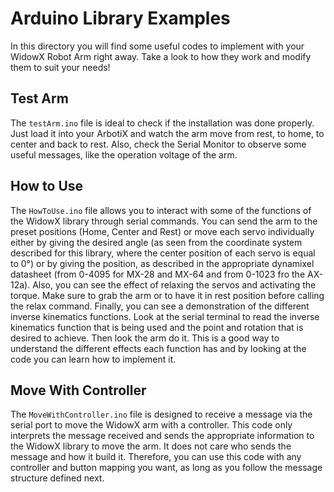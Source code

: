 # Arduino Library Examples

In this directory you will find some useful codes to implement with your WidowX Robot Arm right away. Take a look to how they work and modify them to suit your needs!

## Test Arm

The `testArm.ino` file is ideal to check if the installation was done properly. Just load it into your ArbotiX and watch the arm move from rest, to home, to center and back to rest. Also, check the Serial Monitor to observe some useful messages, like the operation voltage of the arm.

## How to Use

The `HowToUse.ino` file allows you to interact with some of the functions of the WidowX library through serial commands. You can send the arm to the preset positions (Home, Center and Rest) or move each servo individually either by giving the desired angle (as seen from the coordinate system described for this library, where the center position of each servo is equal to 0°) or by giving the position, as described in the appropriate dynamixel datasheet (from 0-4095 for MX-28 and MX-64 and from 0-1023 fro the AX-12a). Also, you can see the effect of relaxing the servos and activating the torque. Make sure to grab the arm or to have it in rest position before calling the relax command. Finally, you can see a demonstration of the different inverse kinematics functions. Look at the serial terminal to read the inverse kinematics function that is being used and the point and rotation that is desired to achieve. Then look the arm do it. This is a good way to understand the different effects each function has and by looking at the code you can learn how to implement it.

## Move With Controller

The `MoveWithController.ino` file is designed to receive a message via the serial port to move the WidowX arm with a controller. This code only interprets the message received and sends the appropriate information to the WidowX library to move the arm. It does not care who sends the message and how it build it. Therefore, you can use this code with any controller and button mapping you want, as long as you follow the message structure defined next.
